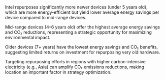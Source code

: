 
Intel repurposes significantly more newer devices (under 5 years old), which are more energy-efficient but yield lower average energy savings per device compared to mid-range devices.


Mid-range devices (4–6 years old) offer the highest average energy savings and CO₂ reductions, representing a strategic opportunity for maximizing environmental impact.


Older devices (7+ years) have the lowest energy savings and CO₂ benefits, suggesting limited returns on investment for repurposing very old hardware.


Targeting repurposing efforts in regions with higher carbon-intensive electricity (e.g., Asia) can amplify CO₂ emissions reductions, making location an important factor in strategy optimization.

